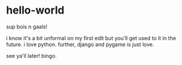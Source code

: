# hello-world

sup bois n gaals!

i know it's a bit unformal on my first edit but you'll get used to it in the future.
i love python.
further, django and pygame is just love.

see ya'll later! bingo.

